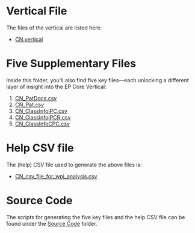 # Vertical File
The files of the vertical are listed here:
- [CN.vertical](https://drive.google.com/file/d/1msp9blUb-YZLJ_DrbHhnXIFH3o9_wzk2/view?usp=sharing)

# Five Supplementary Files
Inside this folder, you'll also find five key files—each unlocking a different layer of insight into the EP Core Vertical:
1. [CN_PatDocs.csv](https://drive.google.com/file/d/1Xu3RZcPd5tkiyOC5hk5GIcgz90VqX2Bb/view?usp=sharing)
2. [CN_Pat.csv](https://drive.google.com/file/d/1cUoJ1S0IObxn3cM_mUXRWwaxRPeHFT0l/view?usp=sharing)
3. [CN_ClassInfoIPC.csv](https://drive.google.com/file/d/1gSfs3MqHeTGcJd7esfbyM_JqTW7USUDv/view?usp=sharing)
4. [CN_ClassInfoIPCR.csv](https://drive.google.com/file/d/1Cd9NHxK78ulxMbBhOQLWQ-QW-dhoM6Eb/view?usp=sharing)
5. [CN_ClassInfoCPC.csv](https://drive.google.com/file/d/1VsNoPj3pKGR_x_8y-FaWO4aFUT8V3VQt/view?usp=sharing)

# Help CSV file
The (help) CSV file used to generate the above files is:
- [CN_csv_file_for_wpi_analysis.csv](https://drive.google.com/file/d/1uMmUuRncwxUhYWCPDe7F3ZjRtNLKnadl/view?usp=sharing)

# Source Code
The scripts for generating the five key files and the help CSV file can be found under the [Source Code](https://github.com/cs1msa/WPIplus/tree/main/Collection%20Verticals%20(subsets)/Source%20Code) folder.

